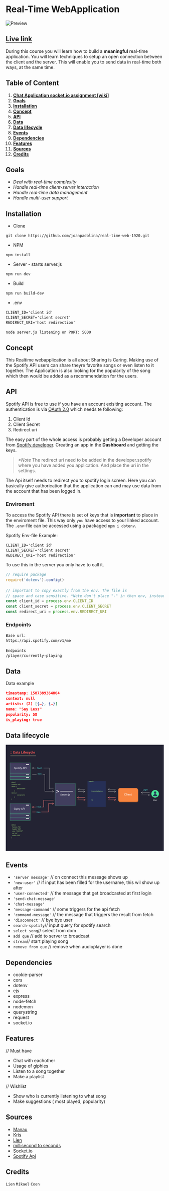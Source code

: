 # Real-Time WebApplication

![Preview](https://i.imgur.com/Ig1ibat.png)
## [Live link](https://real-time-webapp.herokuapp.com/)

During this course you will learn how to build a **meaningful** real-time application. You will learn techniques to setup an open connection between the client and the server. This will enable you to send data in real-time both ways, at the same time.

## Table of Content

1. __[Chat Application socket.io assignment [wiki]](https://github.com/joanpadolina/real-time-web-1920/wiki/Chat-application)__
1. __[Goals](#goals)__
1. __[Installation](#installation)__
1. __[Concept](#concept)__
1. __[API](#api)__
1. __[Data](#data)__
1. __[Data lifecycle](#data-lifecycle)__
1. __[Events](#events)__
1. __[Dependencies](#dependencies)__
1. __[Features](#features)__
1. __[Sources](#sources)__
1. __[Credits](#credits)__

## Goals
- _Deal with real-time complexity_
- _Handle real-time client-server interaction_
- _Handle real-time data management_
- _Handle multi-user support_

## Installation

* Clone

```
git clone https://github.com/joanpadolina/real-time-web-1920.git
```
* NPM

```
npm install
```

* Server - starts server.js

```
npm run dev
```

* Build

``` 
npm run build-dev
```

* .env

```
CLIENT_ID='client id'
CLIENT_SECRET='client secret'
REDIRECT_URI='host redirection'
```

`node server.js listening on PORT: 5000`

## Concept

This Realtime webapplication is all about  Sharing is Caring. Making use of the Spotify API users can share theyre favorite songs or even listen to it together. The Application is also looking for the popularity of the song which then would be added as a recommendation for the users. 

## API

Spotify API is free to use if you have an account exisiting account. The authentication is via [OAuth 2.0](https://oauth.net/articles/authentication/) which needs te following:

1. Client Id
1. Client Secret
1. Redirect uri

The easy part of the whole access is probably getting a Developer account from [Spotify developer](https://developer.spotify.com/dashboard/). Creating an app in the __Dashboard__ and getting the keys.
> _*Note_ The redirect uri need to be added in the developer.spotify where you have added you application. And place the uri in the settings.

The Api itself needs to redirect you to spotify login screen. Here you can basically give authorication that the application can and may use data from the account that has been logged in.

### Enviroment 

To access the Spotify API there is set of keys that is __important__ to place in the enviroment file. This way only `you` have access to your linked account. The `.env`-file can be accessed using a packaged `npm i dotenv`.

Spotify Env-file Example: 
```env
CLIENT_ID='client id'
CLIENT_SECRET='client secret'
REDIRECT_URI='host redirection'
```

To use this in the server you only have to call it.

```js
// require package
require('dotenv').config()

// important to copy exactly from the env. The file is 
// space and case sensitive. *Note don't place "-" in then env, instead use under lines.
const client_id = process.env.CLIENT_ID
const client_secret = process.env.CLIENT_SECRET
const redirect_uri = process.env.REDIRECT_URI


```

### Endpoints

```
Base url: 
https://api.spotify.com/v1/me

Endpoints
/player/currently-playing

```

## Data

Data example
```json
timestamp: 1587389364804
context: null
artists: (2) [{…}, {…}]
name: "Say Less"
popularity: 58
is_playing: true
```


## Data lifecycle

<img src="/public/assets/img/datalife.png">

## Events
* `'server message'` // on connect this message shows up
* `'new-user'` // if input has been filled for the username, this wil show up after
* `'user-connected'` // the message that get broadcasted at first login
* `'send-chat-message'` 
* `'chat-message'`
* `'message-command'` // some triggers for the api fetch
* `'command-message'` // the message that triggers the result from fetch
* `'disconnect'` // bye bye user
* `search-spotify`// input query for spotify search
* `select song`// select from dom
* `add que` // add to server to broadcast
* `stream`// start playing song
* `remove from que` // remove when audioplayer is done

## Dependencies
* cookie-parser
* cors
* dotenv
* ejs
* express
* node-fetch
* nodemon
* querystring
* request
* socket.io

## Features
// Must have
* Chat with eachother
* Usage of giphies
* Listen to a song together
* Make a playlist

// Wishlist
* Show who is currently listening to what song
* Make suggestions ( most played, popularity)

## Sources

* [Manau](https://github.com/Mennauu/real-time-web-1819)
* [Kris](https://github.com/kriskuiper/real-time-web-1920)
* [Lien](https://github.com/nlvo/real-time-web-1920)
* [millisecond to seconds](https://stackoverflow.com/questions/21294302/converting-milliseconds-to-minutes-and-seconds-with-javascript)
* [Socket.io](https://socket.io/)
* [Spotify Api](https://developer.spotify.com/)

## Credits
`Lien`
`Mikael`
`Coen` 



<!-- ## Curriculum

### Week 1 - Hello Server

Goal: Build and deploy a unique barebone real-time app  

[Exercises](https://github.com/cmda-minor-web/real-time-web-1819/blob/master/week-1.md)    
[Slides](https://docs.google.com/presentation/d/1EVsEFgBnG699nce058ss_PkVJROQXDp5wJJ-IRXvzTA/edit?usp=sharing)  


### Week 2 - Sharing is caring  

Goal: Store, manipulate and share data between server-client   

[Exercises](https://github.com/cmda-minor-web/real-time-web-1819/blob/master/week-2.md)    
[Slides](https://docs.google.com/presentation/d/1woKoY59D8Zcttna0FzfNjEtGtT8oXWi9b5LYlukRISM/edit?usp=sharing)


### Week 3 - Let’s take this show on the road 

Goal: Handle data sharing and multi-user support 

[Exercises](https://github.com/cmda-minor-web/real-time-web-1819/blob/master/week-3.md)  
[Slides](https://docs.google.com/presentation/d/1SHofRYg87bhdqhv7DQb_HZMbW7Iq1PtqxpdtZHMbMmk/edit?usp=sharing) -->


<!-- Add a link to your live demo in Github Pages 🌐-->

<!-- ☝️ replace this description with a description of your own work -->

<!-- replace the code in the /docs folder with your own, so you can showcase your work with GitHub Pages 🌍 -->

<!-- Add a nice image here at the end of the week, showing off your shiny frontend 📸 -->

<!-- Maybe a table of contents here? 📚 -->

<!-- How about a section that describes how to install this project? 🤓 -->

<!-- ...but how does one use this project? What are its features 🤔 -->

<!-- What external data source is featured in your project and what are its properties 🌠 -->

<!-- This would be a good place for your data life cycle ♻️-->

<!-- Maybe a checklist of done stuff and stuff still on your wishlist? ✅ -->

<!-- How about a license here? 📜  -->
